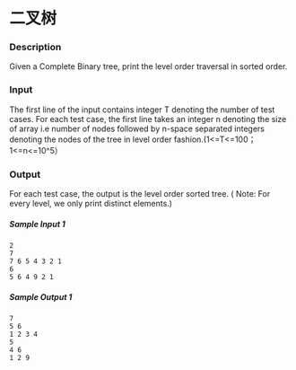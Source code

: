 # 二叉树

### Description

Given a Complete Binary tree, print the level order traversal in sorted order.

### Input

The first line of the input contains integer T denoting the number of test cases. For each test case, the first line takes an integer n denoting the size of array i.e number of nodes followed by n-space separated integers denoting the nodes of the tree in level order fashion.(1<=T<=100；1<=n<=10^5）

### Output

For each test case, the output is the level order sorted tree. ( Note: For every level, we only print distinct elements.)

##### Sample Input 1 

```
2
7
7 6 5 4 3 2 1
6
5 6 4 9 2 1 
```

##### Sample Output 1

```
7
5 6
1 2 3 4
5
4 6
1 2 9
```